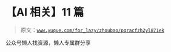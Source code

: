 # 【AI 相关】11 篇

> 原文：[`www.yuque.com/for_lazy/zhoubao/pqracfzh2yl871ek`](https://www.yuque.com/for_lazy/zhoubao/pqracfzh2yl871ek)

公众号懒人找资源，懒人专属群分享
